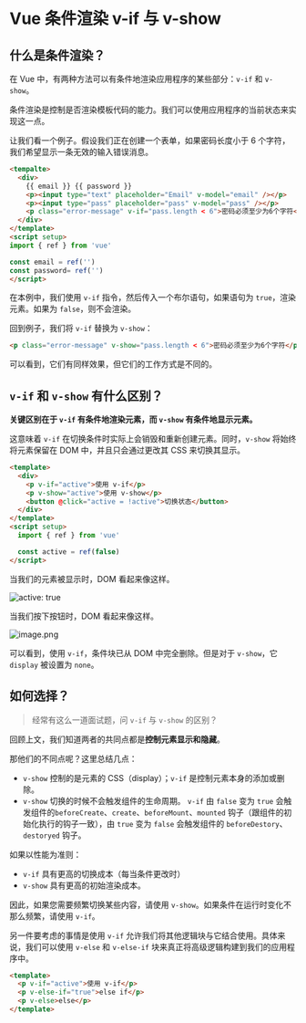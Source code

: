 # Vue 条件渲染 v-if 与 v-show

## 什么是条件渲染？

在 Vue 中，有两种方法可以有条件地渲染应用程序的某些部分：`v-if` 和 `v-show`。

条件渲染是控制是否渲染模板代码的能力。我们可以使用应用程序的当前状态来实现这一点。

让我们看一个例子。假设我们正在创建一个表单，如果密码长度小于 6 个字符，我们希望显示一条无效的输入错误消息。

```html
<tempalte>
  <div>
    {{ email }} {{ password }}
    <p><input type="text" placeholder="Email" v-model="email" /></p>
    <p><input type="pass" placeholder="pass" v-model="pass" /></p>
    <p class="error-message" v-if="pass.length < 6">密码必须至少为6个字符</p>
  </div>
</template>
<script setup>
import { ref } from 'vue'

const email = ref('')
const password= ref('')
</script>
```

在本例中，我们使用 `v-if` 指令，然后传入一个布尔语句，如果语句为 `true`，渲染元素。如果为 `false`，则不会渲染。

回到例子，我们将 `v-if` 替换为 `v-show`：

```html
<p class="error-message" v-show="pass.length < 6">密码必须至少为6个字符</p>
```

可以看到，它们有同样效果，但它们的工作方式是不同的。

## `v-if` 和 `v-show` 有什么区别？

**关键区别在于 `v-if` 有条件地渲染元素，而 `v-show` 有条件地显示元素。**

这意味着 `v-if` 在切换条件时实际上会销毁和重新创建元素。同时，`v-show` 将始终将元素保留在 DOM 中，并且只会通过更改其 CSS 来切换其显示。

```html
<template>
  <div>
    <p v-if="active">使用 v-if</p>
    <p v-show="active">使用 v-show</p>
    <button @click="active = !active">切换状态</button>
  </div>
</template>
<script setup>
  import { ref } from 'vue'

  const active = ref(false)
</script>
```

当我们的元素被显示时，DOM 看起来像这样。

![active: true](https://upload-images.jianshu.io/upload_images/18281896-102255b0ae3fff4a.png?imageMogr2/auto-orient/strip%7CimageView2/2/w/1240)

当我们按下按钮时，DOM 看起来像这样。

![image.png](https://upload-images.jianshu.io/upload_images/18281896-b6a819f6aac25bcf.png?imageMogr2/auto-orient/strip%7CimageView2/2/w/1240)

可以看到，使用 `v-if`，条件块已从 DOM 中完全删除。但是对于 `v-show`，它 `display` 被设置为 `none`。

## 如何选择？

> 经常有这么一道面试题，问 `v-if` 与 `v-show` 的区别？

回顾上文，我们知道两者的共同点都是**控制元素显示和隐藏**。

那他们的不同点呢？这里总结几点：

- `v-show` 控制的是元素的 CSS（display）；`v-if` 是控制元素本身的添加或删除。
- `v-show` 切换的时候不会触发组件的生命周期。 `v-if` 由 `false` 变为 `true` 会触发组件的`beforeCreate`、`create`、`beforeMount`、`mounted` 钩子（跟组件的初始化执行的钩子一致），由 `true` 变为 `false` 会触发组件的 `beforeDestory`、`destoryed` 钩子。

如果以性能为准则：

- `v-if` 具有更高的切换成本（每当条件更改时）
- `v-show` 具有更高的初始渲染成本。

因此，如果您需要频繁切换某些内容，请使用 `v-show`。如果条件在运行时变化不那么频繁，请使用 `v-if`。

另一件要考虑的事情是使用 `v-if` 允许我们将其他逻辑块与它结合使用。具体来说，我们可以使用 `v-else` 和 `v-else-if` 块来真正将高级逻辑构建到我们的应用程序中。

```html
<template>
  <p v-if="active">使用 v-if</p>
  <p v-else-if="true">else if</p>
  <p v-else>else</p>
</template>
```
